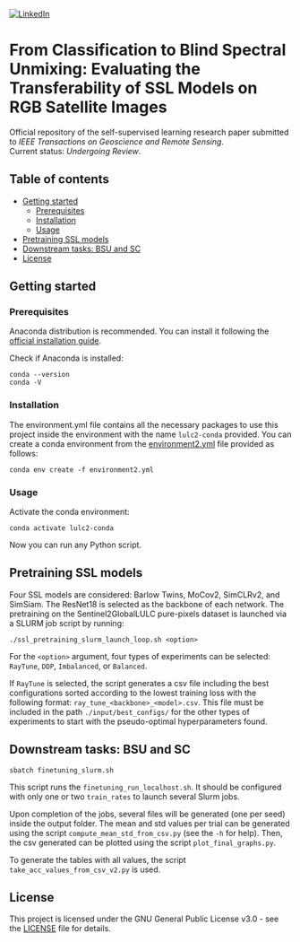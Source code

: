 <!-- PROJECT SHIELDS -->
<!--
*** I'm using markdown "reference style" links for readability.
*** Reference links are enclosed in brackets [ ] instead of parentheses ( ).
*** See the bottom of this document for the declaration of the reference variables
*** for contributors-url, forks-url, etc. This is an optional, concise syntax you may use.
*** https://www.markdownguide.org/basic-syntax/#reference-style-links
-->
[![LinkedIn][linkedin-shield]][linkedin-url]

# From Classification to Blind Spectral Unmixing: Evaluating the Transferability of SSL Models on RGB Satellite Images
Official repository of the self-supervised learning research paper submitted to <i>IEEE Transactions on Geoscience and Remote Sensing</i>.<br>
Current status: <i>Undergoing Review</i>.

## Table of contents
* [Getting started](#getting-started)
  * [Prerequisites](#prerequisites)
  * [Installation](#installation)
  * [Usage](#usage)
* [Pretraining SSL models](#pretraining-ssl-models)
* [Downstream tasks: BSU and SC](#downstream-tasks-bsu-and-sc)
* [License](#license)

## Getting started

### Prerequisites
Anaconda distribution is recommended. You can install it following the [official installation guide](https://docs.anaconda.com/anaconda/install/linux/).

Check if Anaconda is installed:
```
conda --version
conda -V
```

### Installation
The environment.yml file contains all the necessary packages to use this project inside the environment with the name `lulc2-conda` provided. You can create a conda environment from the [environment2.yml](environment2.yml) file provided as follows:
```
conda env create -f environment2.yml
```

### Usage
Activate the conda environment:
```
conda activate lulc2-conda
```

Now you can run any Python script.

## Pretraining SSL models
Four SSL models are considered: Barlow Twins, MoCov2, SimCLRv2, and SimSiam. The ResNet18 is selected as the backbone of each network. The pretraining on the Sentinel2GlobalLULC pure-pixels dataset is launched via a SLURM job script by running:
```
./ssl_pretraining_slurm_launch_loop.sh <option>
```
For the `<option>` argument, four types of experiments can be selected: `RayTune`, `DDP`, `Imbalanced`, or `Balanced`.

If `RayTune` is selected, the script generates a csv file including the best configurations sorted according to the lowest training loss with the following format: `ray_tune_<backbone>_<model>.csv`. This file must be included in the path `./input/best_configs/` for the other types of experiments to start with the pseudo-optimal hyperparameters found.

## Downstream tasks: BSU and SC
```
sbatch finetuning_slurm.sh
```

This script runs the `finetuning_run_localhost.sh`. It should be configured with only one or two `train_rates` to launch several Slurm jobs.

Upon completion of the jobs, several files will be generated (one per seed) inside the output folder. The mean and std values per trial can be generated using the script `compute_mean_std_from_csv.py` (see the `-h` for help). Then, the csv generated can be plotted using the script `plot_final_graphs.py`.

To generate the tables with all values, the script `take_acc_values_from_csv_v2.py` is used.

## License
This project is licensed under the GNU General Public License v3.0 - see the [LICENSE](LICENSE) file for details.

<!-- MARKDOWN LINKS & IMAGES -->
<!-- https://www.markdownguide.org/basic-syntax/#reference-style-links -->
[linkedin-shield]: https://img.shields.io/badge/LinkedIn-0077B5?style=for-the-badge&logo=linkedin&logoColor=white
[linkedin-url]: https://linkedin.com/in/sfandres
